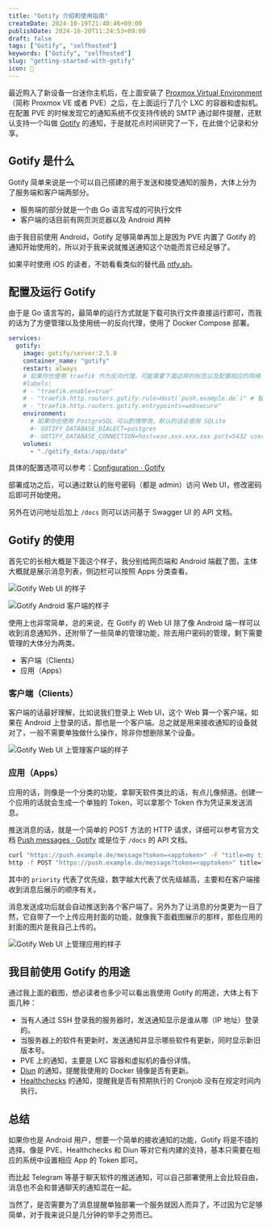 ```yaml
---
title: "Gotify 介绍和使用指南"
createDate: 2024-10-19T21:40:46+09:00
publishDate: 2024-10-20T11:24:53+09:00
draft: false
tags: ["Gotify", "selfhosted"]
keywords: ["Gotify", "selfhosted"]
slug: "getting-started-with-gotify"
icon: 📢
---
```


最近购入了新设备一台迷你主机后，在上面安装了 [Proxmox Virtual Environment](https://www.proxmox.com/en/proxmox-virtual-environment/overview)（简称 Proxmox VE 或者 PVE）之后，在上面运行了几个 LXC 的容器和虚拟机。在配置 PVE 的时候发现它的通知系统不仅支持传统的 SMTP 通过邮件提醒，还默认支持一个叫做 [Gotify](https://gotify.net/) 的通知，于是就花点时间研究了一下，在此做个记录和分享。

<!--more-->

## Gotify 是什么

Gotify 简单来说是一个可以自己搭建的用于发送和接受通知的服务，大体上分为了服务端和客户端两部分。

- 服务端的部分就是一个由 Go 语言写成的可执行文件
- 客户端的话目前有网页浏览器以及 Android 两种

由于我目前使用 Android，Gotify 足够简单再加上是因为 PVE 内置了 Gotify 的通知开始使用的，所以对于我来说就推送通知这个功能而言已经足够了。

如果平时使用 iOS 的读者，不妨看看类似的替代品 [ntfy.sh](https://ntfy.sh/)。

## 配置及运行 Gotify

由于是 Go 语言写的，最简单的运行方式就是下载可执行文件直接运行即可，而我的话为了方便管理以及使用统一的反向代理，使用了 Docker Compose 部署。

```yaml
services:
  gotify:
    image: gotify/server:2.5.0
    container_name: "gotify"
    restart: always
    # 如果你也使用 traefik 作为反向代理，可能需要下面这样的标签以及配置相应的网络
    #labels:
    # - "traefik.enable=true"
    # - "traefik.http.routers.gotify.rule=Host(`push.example.de`)" # 替换自己的域名
    # - "traefik.http.routers.gotify.entrypoints=websecure"
    environment:
      # 如果你也使用 PostgreSQL 可以酌情修改，默认的话会使用 SQLite
      #- GOTIFY_DATABASE_DIALECT=postgres
      #- GOTIFY_DATABASE_CONNECTION=host=xxx.xxx.xxx.xxx port=5432 user=gotify dbname=gotify password=****************** sslmode=disable
    volumes:
      - "./gotify_data:/app/data"
```

具体的配置选项可以参考：[Configuration · Gotify](https://gotify.net/docs/config)

部署成功之后，可以通过默认的账号密码（都是 admin）访问 Web UI，修改密码后即可开始使用。

另外在访问地址后加上 `/docs` 则可以访问基于 Swagger UI 的 API 文档。

## Gotify 的使用

首先它的长相大概是下面这个样子，我分别给网页端和 Android 端截了图，主体大概就是展示消息列表，侧边栏可以按照 Apps 分类查看。

![Gotify Web UI 的样子](gotify-web-ui-screenshot.png)

![Gotify Android 客户端的样子](gotify-android-screenshot.png)

使用上也非常简单，总的来说，在 Gotify 的 Web UI 除了像 Android 端一样可以收到消息通知外，还附带了一些简单的管理功能，除去用户密码的管理，剩下需要管理的大体分为两类。

- 客户端（Clients）
- 应用（Apps）

### 客户端（Clients）

客户端的话最好理解，比如说我们登录上 Web UI，这个 Web 算一个客户端，如果在 Android 上登录的话，那也是一个客户端。总之就是用来接收通知的设备就对了，一般不需要单独做什么操作，除非你想删除某个设备。

![Gotify Web UI 上管理客户端的样子](gotif-web-ui-clients-screenshot.png)

### 应用（Apps）

应用的话，则像是一个分类的功能，拿聊天软件类比的话，有点儿像频道。创建一个应用的话就会生成一个单独的 Token，可以拿那个 Token 作为凭证来发送消息。

推送消息的话，就是一个简单的 POST 方法的 HTTP 请求，详细可以参考官方文档 [Push messages · Gotify](https://gotify.net/docs/pushmsg) 或是位于 `/docs` 的 API 文档。

```bash
curl "https://push.example.de/message?token=<apptoken>" -F "title=my title" -F "message=my message" -F "priority=5"
http -f POST "https://push.example.de/message?token=<apptoken>" title="my title" message="my message" priority="5"
```

其中的 `priority` 代表了优先级，数字越大代表了优先级越高，主要和在客户端接收到消息后展示的顺序有关。

消息发送成功后就会自动推送到各个客户端了。另外为了让消息的分类更为一目了然，它自带了一个上传应用封面的功能，就像我下面截图展示的那样，那些应用的封面的图片是我自己上传的。

![Gotify Web UI 上管理应用的样子](gotif-web-ui-apps-screenshot.png)

## 我目前使用 Gotify 的用途

通过我上面的截图，想必读者也多少可以看出我使用 Gotify 的用途，大体上有下面几种：

- 当有人通过 SSH 登录我的服务器时，发送通知显示是谁从哪（IP 地址）登录的。
- 当服务器上的软件有更新时，发送通知并显示哪些软件有更新，同时显示新旧版本号。
- PVE 上的通知，主要是 LXC 容器和虚拟机的备份详情。
- [Diun](https://github.com/crazy-max/diun) 的通知，提醒我使用的 Docker 镜像是否有更新。
- [Healthchecks](https://healthchecks.io/) 的通知，提醒我是否有预期执行的 Cronjob 没有在规定时间内执行。

## 总结

如果你也是 Android 用户，想要一个简单的接收通知的功能，Gotify 将是不错的选择。像是 PVE、Healthchecks 和 Diun 等对它有内建的支持，基本只需要在相应的系统中设置相应 App 的 Token 即可。

而比起 Telegram 等基于聊天软件的推送通知，可以自己部署使用上会比较自由，消息也不会和普通聊天的通知混在一起。

当然了，是否需要为了消息提醒单独部署一个服务就因人而异了，不过因为它足够简单，对于我来说只是几分钟的举手之劳而已。
